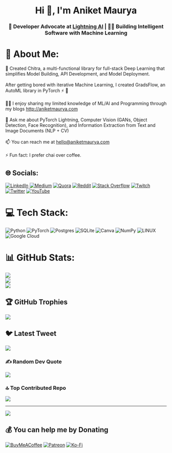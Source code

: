 <h1 align="center">Hi 👋, I'm Aniket Maurya</h1>
<h3 align="center">🥑 Developer Advocate at <a href="https://lightning.ai/">Lightning AI</a> | 👨‍💻 Building Intelligent Software with Machine Learning</h3>

# 💫 About Me:
🎉 Created Chitra, a multi-functional library for full-stack Deep Learning that simplifies Model Building, API Development, and Model Deployment.<br><br>After getting bored with iterative Machine Learning, I created GradsFlow, an AutoML library in PyTorch ⚡️ 🚀<br><br>👨‍💻 I enjoy sharing my limited knowledge of ML/AI and Programming through my blogs http://aniketmaurya.com<br><br>💬 Ask me about PyTorch Lightning, Computer Vision (GANs, Object Detection, Face Recognition), and Information Extraction from Text and Image Documents (NLP + CV)<br><br>📫 You can reach me at hello@aniketmaurya.com<br><br>⚡ Fun fact: I prefer chai over coffee.


## 🌐 Socials:
[![LinkedIn](https://img.shields.io/badge/LinkedIn-%230077B5.svg?logo=linkedin&logoColor=white)](https://linkedin.com/in/aniketmaurya)
[![Medium](https://img.shields.io/badge/Medium-12100E?logo=medium&logoColor=white)](https://medium.com/@@aniketmaurya)
[![Quora](https://img.shields.io/badge/Quora-%23B92B27.svg?logo=Quora&logoColor=white)](https://quora.com/profile/aniketmaurya)
[![Reddit](https://img.shields.io/badge/Reddit-%23FF4500.svg?logo=Reddit&logoColor=white)](https://reddit.com/user/aniketmaurya) [![Stack Overflow](https://img.shields.io/badge/-Stackoverflow-FE7A16?logo=stack-overflow&logoColor=white)](https://stackoverflow.com/users/aniketmaurya) [![Twitch](https://img.shields.io/badge/Twitch-%239146FF.svg?logo=Twitch&logoColor=white)](https://twitch.tv/Aniket_Maurya) [![Twitter](https://img.shields.io/badge/Twitter-%231DA1F2.svg?logo=Twitter&logoColor=white)](https://twitter.com/aniketmaurya) [![YouTube](https://img.shields.io/badge/YouTube-%23FF0000.svg?logo=YouTube&logoColor=white)](https://youtube.com/@aiwithaniket) 

# 💻 Tech Stack:
![Python](https://img.shields.io/badge/python-3670A0?style=for-the-badge&logo=python&logoColor=ffdd54) ![PyTorch](https://img.shields.io/badge/PyTorch-%23EE4C2C.svg?style=for-the-badge&logo=PyTorch&logoColor=white) ![Postgres](https://img.shields.io/badge/postgres-%23316192.svg?style=for-the-badge&logo=postgresql&logoColor=white) ![SQLite](https://img.shields.io/badge/sqlite-%2307405e.svg?style=for-the-badge&logo=sqlite&logoColor=white) ![Canva](https://img.shields.io/badge/Canva-%2300C4CC.svg?style=for-the-badge&logo=Canva&logoColor=white) ![NumPy](https://img.shields.io/badge/numpy-%23013243.svg?style=for-the-badge&logo=numpy&logoColor=white) ![LINUX](https://img.shields.io/badge/Linux-FCC624?style=for-the-badge&logo=linux&logoColor=black) ![Google Cloud](https://img.shields.io/badge/Google%20Cloud-%234285F4.svg?style=for-the-badge&logo=google-cloud&logoColor=white)
# 📊 GitHub Stats:
![](https://github-readme-stats.vercel.app/api?username=aniketmaurya&theme=dark&hide_border=false&include_all_commits=false&count_private=false)<br/>
![](https://github-readme-streak-stats.herokuapp.com/?user=aniketmaurya&theme=dark&hide_border=false)<br/>
![](https://github-readme-stats.vercel.app/api/top-langs/?username=aniketmaurya&theme=dark&hide_border=false&include_all_commits=false&count_private=false&layout=compact)

## 🏆 GitHub Trophies
![](https://github-profile-trophy.vercel.app/?username=aniketmaurya&theme=discord&no-frame=false&no-bg=true&margin-w=4)

## 🐦 Latest Tweet
[![](https://gtce.itsvg.in/api?username=aniketmaurya)](https://github.com/VishwaGauravIn/github-twitter-card-embed)

### ✍️ Random Dev Quote
![](https://quotes-github-readme.vercel.app/api?type=horizontal&theme=radical)

### 🔝 Top Contributed Repo
![](https://github-contributor-stats.vercel.app/api?username=aniketmaurya&limit=5&theme=dark&combine_all_yearly_contributions=true)

---
[![](https://visitcount.itsvg.in/api?id=aniketmaurya&icon=7&color=7)](https://visitcount.itsvg.in)

  ## 💰 You can help me by Donating
  [![BuyMeACoffee](https://img.shields.io/badge/Buy%20Me%20a%20Coffee-ffdd00?style=for-the-badge&logo=buy-me-a-coffee&logoColor=black)](https://buymeacoffee.com/aniketmaurya) [![Patreon](https://img.shields.io/badge/Patreon-F96854?style=for-the-badge&logo=patreon&logoColor=white)](https://patreon.com/aniketmaurya) [![Ko-Fi](https://img.shields.io/badge/Ko--fi-F16061?style=for-the-badge&logo=ko-fi&logoColor=white)](https://ko-fi.com/aniketmaurya) 

  
<!-- Proudly created with GPRM ( https://gprm.itsvg.in ) -->
